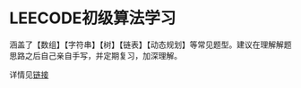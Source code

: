 # LEECODE初级算法学习

涵盖了【数组】【字符串】【树】【链表】【动态规划】等常见题型。建议在理解解题思路之后自己亲自手写，并定期复习，加深理解。

详情见[链接](https://leetcode-cn.com/leetbook/detail/top-interview-questions-easy/)
